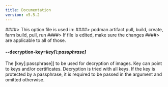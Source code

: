 ```yaml
---
title: Documentation
version: v5.5.2
---
```


####> This option file is used in:
####>   podman artifact pull, build, create, farm build, pull, run
####> If file is edited, make sure the changes
####> are applicable to all of those.
#### **--decryption-key**=*key[\\:passphrase]*

The [key[:passphrase]] to be used for decryption of images. Key can point to keys and/or certificates. Decryption is tried with all keys. If the key is protected by a passphrase, it is required to be passed in the argument and omitted otherwise.
